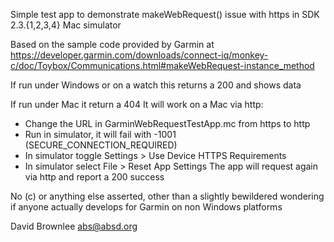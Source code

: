 Simple test app to demonstrate makeWebRequest() issue with https in SDK 2.3.{1,2,3,4} Mac simulator

Based on the sample code provided by Garmin at
https://developer.garmin.com/downloads/connect-iq/monkey-c/doc/Toybox/Communications.html#makeWebRequest-instance_method

If run under Windows or on a watch this returns a 200 and shows data

If run under Mac it return a 404
It will work on a Mac via http:
- Change the URL in GarminWebRequestTestApp.mc from https to http
- Run in simulator, it will fail with -1001 (SECURE_CONNECTION_REQUIRED)
- In simulator toggle Settings > Use Device HTTPS Requirements
- In simulator select File > Reset App Settings
The app will request again via http and report a 200 success

No (c) or anything else asserted, other than a slightly bewildered wondering if anyone actually develops for Garmin on
non Windows platforms

David Brownlee abs@absd.org